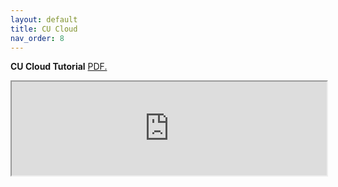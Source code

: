 ```yaml
---
layout: default
title: CU Cloud
nav_order: 8
---
```


**CU Cloud Tutorial**
<a href="https://luciajayne.github.io/obp-librec-main/content/tutorials/OpenStack_VNC.pdf" target="_blank">PDF.</a>

<iframe src="https://luciajayne.github.io/obp-librec-main/content/tutorials/OpenStack_VNC.pdf" width="100% height=900%">
</iframe>
